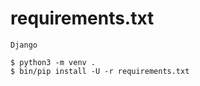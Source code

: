 # requirements.txt

```
Django
```

```shell
$ python3 -m venv .
$ bin/pip install -U -r requirements.txt
```